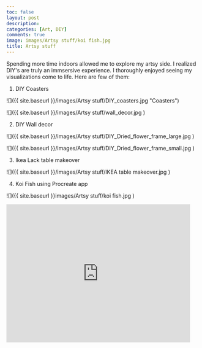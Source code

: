 ```yaml
---
toc: false
layout: post
description: 
categories: [Art, DIY]
comments: true
image: images/Artsy stuff/koi fish.jpg
title: Artsy stuff
---
```


 Spending more time indoors allowed me to explore my artsy side. I realized DIY's are truly an immsersive experience. I thoroughly enjoyed seeing my visualizations come to life. Here are few of them:

 1) DIY Coasters

 ![]({{ site.baseurl }}/images/Artsy stuff/DIY_coasters.jpg "Coasters")

 ![]({{ site.baseurl }}/images/Artsy stuff/wall_decor.jpg )

 2) DIY Wall decor 

 ![]({{ site.baseurl }}/images/Artsy stuff/DIY_Dried_flower_frame_large.jpg )

 ![]({{ site.baseurl }}/images/Artsy stuff/DIY_Dried_flower_frame_small.jpg )

 3) Ikea Lack table makeover

 ![]({{ site.baseurl }}/images/Artsy stuff/IKEA table makeover.jpg )

 4) Koi Fish using Procreate app

 ![]({{ site.baseurl }}images/Artsy stuff/koi fish.jpg )

 <iframe width="480" height="360" src="https://www.youtu.be/Y8FwS_VDk8M" frameborder="0"> </iframe>